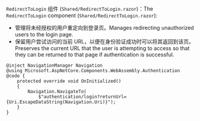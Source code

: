 <span data-ttu-id="c5d93-101">`RedirectToLogin` 组件 (`Shared/RedirectToLogin.razor`)：</span><span class="sxs-lookup"><span data-stu-id="c5d93-101">The `RedirectToLogin` component (`Shared/RedirectToLogin.razor`):</span></span>

* <span data-ttu-id="c5d93-102">管理将未经授权的用户重定向到登录页。</span><span class="sxs-lookup"><span data-stu-id="c5d93-102">Manages redirecting unauthorized users to the login page.</span></span>
* <span data-ttu-id="c5d93-103">保留用户尝试访问的当前 URL，以便在身份验证成功时可以将其返回到该页。</span><span class="sxs-lookup"><span data-stu-id="c5d93-103">Preserves the current URL that the user is attempting to access so that they can be returned to that page if authentication is successful.</span></span>

```razor
@inject NavigationManager Navigation
@using Microsoft.AspNetCore.Components.WebAssembly.Authentication
@code {
    protected override void OnInitialized()
    {
        Navigation.NavigateTo(
            $"authentication/login?returnUrl={Uri.EscapeDataString(Navigation.Uri)}");
    }
}
```
